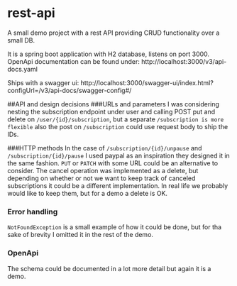 # rest-api

A small demo project with a rest API providing CRUD functionality over a small DB.

It is a spring boot application with H2 database, listens on port 3000. OpenApi documentation can be found under:
http://localhost:3000/v3/api-docs.yaml

Ships with a swagger ui:
http://localhost:3000/swagger-ui/index.html?configUrl=/v3/api-docs/swagger-config#/

##API and design decisions
###URLs and parameters
I was considering nesting the subscription endpoint under user and calling POST put and delete on `/user/{id}/subscription`, but a separate `/subscription is more flexible`
also the post on `/subscription` could use request body to ship the IDs.

###HTTP methods
In the case of `/subscription/{id}/unpause` and `/subscription/{id}/pause` I used paypal as an inspiration they designed it in the same fashion.
`PUT` or `PATCH` with some URL could be an alternative to consider.
The cancel operation was implemented as a delete, but depending on whether or not we want to keep track of canceled subscriptions it could be a different implementation. In real life we probably would like to keep them, but for a demo a delete is OK.

### Error handling
`NotFoundException` is a small example of how it could be done, but for tha sake of brevity I omitted it in the rest of the demo.

### OpenApi
The schema could be documented in a lot more detail but again it is a demo.